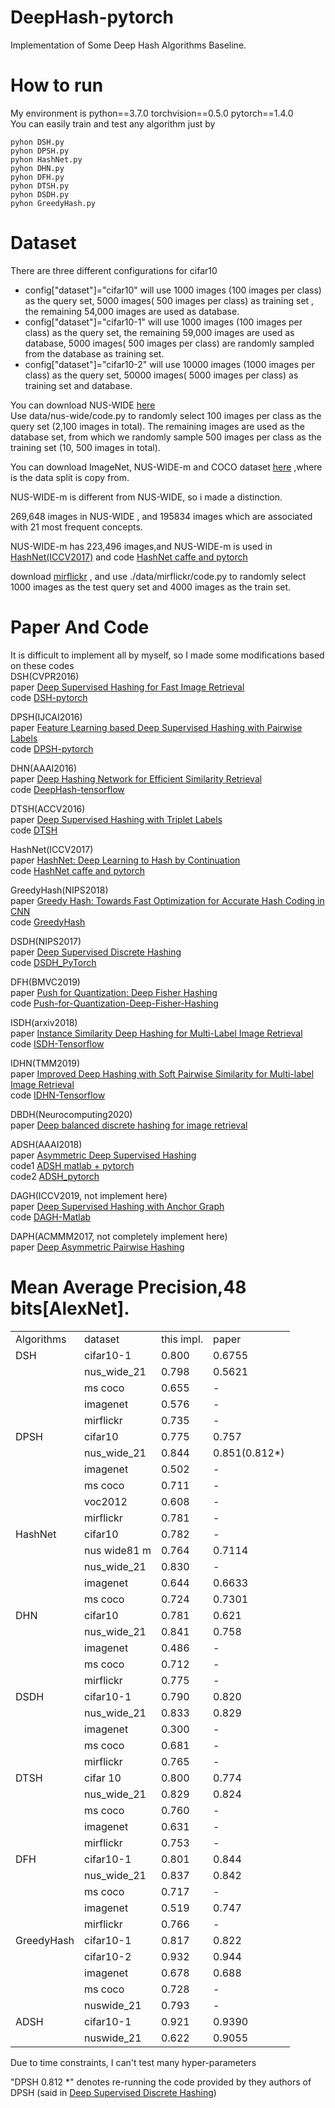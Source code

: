 # DeepHash-pytorch
Implementation of Some Deep Hash Algorithms Baseline.

# How to run
My environment is python==3.7.0  torchvision==0.5.0  pytorch==1.4.0  
You can easily train and test any algorithm just by
```
pyhon DSH.py  
pyhon DPSH.py  
pyhon HashNet.py  
pyhon DHN.py  
pyhon DFH.py  
pyhon DTSH.py   
pyhon DSDH.py
pyhon GreedyHash.py    
```
 
# Dataset
There are three different configurations for cifar10  
- config["dataset"]="cifar10" will use 1000 images (100 images per class) as the query set, 5000 images( 500 images per class) as training set , the remaining 54,000 images are used as database.
- config["dataset"]="cifar10-1" will use 1000 images (100 images per class) as the query set, the remaining 59,000 images are used as database, 5000 images( 500 images per class) are randomly sampled from the database as training set.  
- config["dataset"]="cifar10-2" will use 10000 images (1000 images per class) as the query set, 50000 images( 5000 images per class) as training set and database.



You can download   NUS-WIDE [here](https://github.com/TreezzZ/DSDH_PyTorch)     
Use data/nus-wide/code.py to randomly select 100 images per class as the query set (2,100 images in total). The remaining images are
used as the database set, from which we randomly sample 500 images per class as the training set (10, 500 images
in total).

You can download  ImageNet, NUS-WIDE-m and COCO dataset [here](https://github.com/thuml/HashNet/tree/master/pytorch) ,where is the data split is copy from.
  
NUS-WIDE-m is different from  NUS-WIDE, so i made a distinction.  

269,648 images in NUS-WIDE , and 195834 images which are associated with 21 most frequent concepts.     

NUS-WIDE-m has 223,496 images,and  NUS-WIDE-m  is used in [HashNet(ICCV2017)](http://openaccess.thecvf.com/content_ICCV_2017/papers/Cao_HashNet_Deep_Learning_ICCV_2017_paper.pdf) and code [HashNet caffe and pytorch](https://github.com/thuml/HashNet)    

download [mirflickr](https://press.liacs.nl/mirflickr/mirdownload.html) , and use ./data/mirflickr/code.py to randomly select 1000 images as the test query set and 4000 images as the train set.
 
# Paper And Code
It is difficult to implement all by myself, so I made some modifications based on these codes  
DSH(CVPR2016)  
paper [Deep Supervised Hashing for Fast Image Retrieval](https://www.cv-foundation.org/openaccess/content_cvpr_2016/papers/Liu_Deep_Supervised_Hashing_CVPR_2016_paper.pdf)  
code [DSH-pytorch](https://github.com/weixu000/DSH-pytorch)

DPSH(IJCAI2016)  
paper [Feature Learning based Deep Supervised Hashing with Pairwise Labels](https://cs.nju.edu.cn/lwj/paper/IJCAI16_DPSH.pdf)   
code [DPSH-pytorch](https://github.com/jiangqy/DPSH-pytorch)

DHN(AAAI2016)  
paper [Deep Hashing Network for Efficient Similarity Retrieval](http://ise.thss.tsinghua.edu.cn/~mlong/doc/deep-hashing-network-aaai16.pdf)  
code [DeepHash-tensorflow](https://github.com/thulab/DeepHash)

DTSH(ACCV2016)  
paper [Deep Supervised Hashing with Triplet Labels](https://arxiv.org/abs/1612.03900)  
code [DTSH](https://github.com/Minione/DTSH)  

HashNet(ICCV2017)  
paper [HashNet: Deep Learning to Hash by Continuation](http://openaccess.thecvf.com/content_ICCV_2017/papers/Cao_HashNet_Deep_Learning_ICCV_2017_paper.pdf)  
code [HashNet caffe and pytorch](https://github.com/thuml/HashNet)

GreedyHash(NIPS2018)  
paper [Greedy Hash: Towards Fast Optimization for Accurate Hash Coding in CNN](https://papers.nips.cc/paper/7360-greedy-hash-towards-fast-optimization-for-accurate-hash-coding-in-cnn.pdf)  
code [GreedyHash](https://github.com/ssppp/GreedyHash) 

DSDH(NIPS2017)  
paper [Deep Supervised Discrete Hashing](https://papers.nips.cc/paper/6842-deep-supervised-discrete-hashing.pdf)  
code [DSDH_PyTorch](https://github.com/TreezzZ/DSDH_PyTorch)

DFH(BMVC2019)  
paper [Push for Quantization: Deep Fisher Hashing](https://arxiv.org/abs/1909.00206)  
code [Push-for-Quantization-Deep-Fisher-Hashing](https://github.com/liyunqianggyn/Push-for-Quantization-Deep-Fisher-Hashing)


ISDH(arxiv2018)  
paper [Instance Similarity Deep Hashing for Multi-Label Image Retrieval](https://arxiv.org/abs/1803.02987v1)  
code [ISDH-Tensorflow](https://github.com/pectinid16/ISDH-Tensorflow)

IDHN(TMM2019)  
paper [Improved Deep Hashing with Soft Pairwise Similarity for Multi-label Image Retrieval](https://arxiv.org/abs/1803.02987)  
code [IDHN-Tensorflow](https://github.com/pectinid16/IDHN)

DBDH(Neurocomputing2020)  
paper [Deep balanced discrete hashing for image retrieval](https://www.sciencedirect.com/science/article/abs/pii/S0925231220306032)

ADSH(AAAI2018)  
paper [Asymmetric Deep Supervised Hashing](https://cs.nju.edu.cn/lwj/paper/AAAI18_ADSH.pdf)  
code1 [ADSH matlab + pytorch](https://github.com/jiangqy/ADSH-AAAI2018)  
code2 [ADSH_pytorch](https://github.com/TreezzZ/ADSH_PyTorch)

DAGH(ICCV2019, not implement here)  
paper [Deep Supervised Hashing with Anchor Graph](https://openaccess.thecvf.com/content_ICCV_2019/papers/Chen_Deep_Supervised_Hashing_With_Anchor_Graph_ICCV_2019_paper.pdf)  
code [DAGH-Matlab](http://www.scholat.com/personalPaperList.html?Entry=laizhihui&selectType=allPaper)

DAPH(ACMMM2017, not completely implement here)  
paper [Deep Asymmetric Pairwise Hashing](http://cfm.uestc.edu.cn/~fshen/DAPH.pdf)

# Mean Average Precision,48 bits[AlexNet].


<table>
    <tr>
        <td>Algorithms</td><td>dataset</td><td>this impl.</td><td>paper</td>
    </tr>
    <tr>
        <td >DSH</td><td >cifar10-1</td> <td >0.800</td> <td >0.6755</td>
    </tr>
    <tr>
        <td ></td><td >nus_wide_21</td> <td >0.798</td> <td >0.5621</td>
    </tr>
    <tr>
        <td ></td><td >ms coco</td> <td >0.655</td> <td >-</td>
    </tr>
    <tr>
        <td ></td><td >imagenet</td> <td >0.576</td> <td >-</td>
    </tr>
    <tr>
        <td ></td><td >mirflickr</td> <td >0.735</td> <td >-</td>
    </tr>
    <tr>
        <td >DPSH</td><td >cifar10</td> <td >0.775</td> <td >0.757</td>
    </tr>
    <tr>
        <td ></td><td >nus_wide_21</td> <td >0.844</td> <td >0.851(0.812*)</td>
    </tr>
    <tr>
        <td ></td><td >imagenet</td> <td >0.502</td> <td >-</td>
    </tr>
    <tr>
        <td ></td><td >ms coco</td> <td >0.711</td> <td >-</td>
    </tr>
    <tr>
        <td ></td><td >voc2012</td> <td >0.608</td> <td >-</td>
    </tr>
    <tr>
        <td ></td><td >mirflickr</td> <td >0.781</td> <td >-</td>
    </tr>
    <tr>
        <td >HashNet</td><td >cifar10</td> <td >0.782</td> <td >-</td>
    </tr>
    <tr>
        <td ></td><td >nus wide81 m</td> <td >0.764</td> <td >0.7114</td>
    </tr>
    <tr>
        <td ></td><td >nus_wide_21</td> <td >0.830</td> <td >-</td>
    </tr>
    <tr>
        <td ></td><td >imagenet</td> <td >0.644</td> <td >0.6633</td>
    </tr>
    <tr>
        <td ></td><td >ms coco</td> <td >0.724</td> <td >0.7301</td>
    </tr>
    <tr>
        <td >DHN</td><td >cifar10</td> <td >0.781</td> <td >0.621</td>
    </tr>
    <tr>
        <td ></td><td >nus_wide_21</td> <td >0.841</td> <td >0.758</td>
    </tr>
    <tr>
        <td ></td><td >imagenet</td> <td >0.486</td> <td >-</td>
    </tr>
    <tr>
        <td ></td><td >ms coco</td> <td >0.712</td> <td >-</td>
    </tr>
    <tr>
        <td ></td><td >mirflickr</td> <td >0.775</td> <td >-</td>
    </tr>
    <tr>
        <td >DSDH</td><td >cifar10-1</td> <td >0.790</td> <td >0.820</td>
    </tr>
    <tr>
        <td ></td><td >nus_wide_21</td> <td >0.833</td> <td >0.829</td>
    </tr>
    <tr>
        <td ></td><td >imagenet</td> <td >0.300</td> <td >-</td>
    </tr>
    <tr>
        <td ></td><td >ms coco</td> <td >0.681</td> <td >-</td>
    </tr>
    <tr>
        <td ></td><td >mirflickr</td> <td >0.765</td> <td >-</td>
    </tr>
    <tr>
        <td >DTSH</td><td >cifar 10</td> <td >0.800</td> <td >0.774</td>
    </tr>
    <tr>
        <td ></td><td >nus_wide_21</td> <td >0.829</td> <td >0.824</td>
    </tr>
    <tr>
        <td ></td><td >ms coco</td> <td >0.760</td> <td >-</td>
    </tr>
    <tr>
        <td ></td><td >imagenet</td> <td >0.631</td> <td >-</td>
    </tr>
    <tr>
        <td ></td><td >mirflickr</td> <td >0.753</td> <td >-</td>
    </tr>
    <tr>
        <td >DFH</td><td >cifar10-1</td> <td >0.801</td> <td >0.844</td>
    </tr>
    <tr>
        <td ></td><td >nus_wide_21</td> <td >0.837</td> <td >0.842</td>
    </tr>
    <tr>
        <td ></td><td >ms coco</td> <td >0.717</td> <td >-</td>
    </tr>
    <tr>
        <td ></td><td >imagenet</td> <td >0.519</td> <td >0.747</td>
    </tr>
    <tr>
        <td ></td><td >mirflickr</td> <td >0.766</td> <td >-</td>
    </tr>
    <tr>
        <td >GreedyHash</td><td >cifar10-1</td> <td >0.817</td> <td >0.822</td>
    </tr>
    <tr>
        <td ></td><td >cifar10-2</td> <td >0.932</td> <td >0.944</td>
    </tr>
    <tr>
        <td ></td><td >imagenet</td> <td >0.678</td> <td >0.688</td>
    </tr>
    <tr>
        <td ></td><td >ms coco</td> <td >0.728</td> <td >-</td>
    </tr>
    <tr>
        <td ></td><td >nuswide_21</td> <td >0.793</td> <td >-</td>
    </tr>
    <tr>
        <td >ADSH</td><td >cifar10-1</td> <td >0.921</td> <td >0.9390</td>
    </tr>
    <tr>
        <td ></td><td >nuswide_21</td> <td >0.622</td> <td >0.9055</td>
    </tr>
</table>
Due to time constraints, I can't test many hyper-parameters  

"DPSH 0.812 *" denotes re-running the code provided by they authors of DPSH (said in [Deep Supervised Discrete Hashing](https://papers.nips.cc/paper/6842-deep-supervised-discrete-hashing.pdf))  

